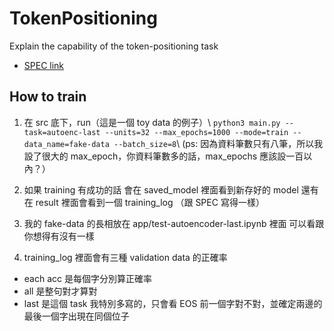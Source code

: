 # TokenPositioning
Explain the capability of the token-positioning task
* [SPEC link](https://docs.google.com/document/d/1bZbSScbywq1Tcj9qWRZXh08b6bYLAT8gqrcwni744Lk/edit#heading=h.uc1nrkgjomy8)


## How to train
1. 在 src 底下，run（這是一個 toy data 的例子）\\
```python3 main.py --task=autoenc-last --units=32 --max_epochs=1000 --mode=train --data_name=fake-data --batch_size=8```\\
(ps: 因為資料筆數只有八筆，所以我設了很大的 max_epoch，你資料筆數多的話，max_epochs 應該設一百以內？）


1. 如果 training 有成功的話
會在 saved_model 裡面看到新存好的 model
還有在 result 裡面會看到一個 training_log
（跟 SPEC 寫得一樣）

2. 我的 fake-data 的長相放在 app/test-autoencoder-last.ipynb 裡面
可以看跟你想得有沒有一樣

3. training_log 裡面會有三種 validation data 的正確率
  * each acc 是每個字分別算正確率
  * all 是整句對才算對
  * last 是這個 task 我特別多寫的，只會看 EOS 前一個字對不對，並確定兩邊的最後一個字出現在同個位子
